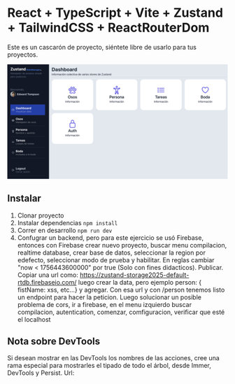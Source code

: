 # React + TypeScript + Vite + Zustand + TailwindCSS + ReactRouterDom

Este es un cascarón de proyecto, siéntete libre de usarlo para tus proyectos.

<img src="https://github.com/oscarrodriguezbu/zustand-curso-2025/blob/main/public/screenshot.png?raw=true" alt="Dashboard Screenshot">



## Instalar

1. Clonar proyecto
2. Instalar dependencias ```npm install```
3. Correr en desarrollo ```npm run dev```
4. Confugrar un backend, pero para este ejercicio se usó Firebase, entonces con Firebase crear nuevo proyecto, buscar menu compilacion, realtime database, crear base de datos, seleccionar la region por edefecto, seleccionar modo de prueba y habilitar. En reglas cambiar "now < 1756443600000" por true (Solo con fines didacticos). Publicar. Copiar una url como: https://zustand-storage2025-default-rtdb.firebaseio.com/ luego crear la data, pero ejemplo person: { fistName: xss, etc...} y agregar. Con esa url y con /person tenemos listo un endpoint para hacer la peticion. Luego solucionar un posible problema de cors, ir a firebase, en el menu izquierdo buscar compilacion, autentication, comenzar, comfiguracion, verificar que esté el localhost

## Nota sobre DevTools
Si desean mostrar en las DevTools los nombres de las acciones, cree una rama especial para mostrarles el tipado de todo el árbol, desde Immer, DevTools y Persist. Url: 

